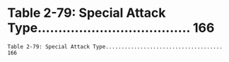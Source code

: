 # Table 2-79: Special Attack Type..................................... 166

```
Table 2-79: Special Attack Type..................................... 166

```
